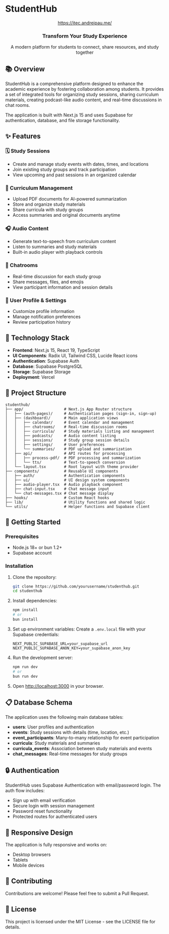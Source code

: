 # StudentHub

<div align="center">
  <a href="https://itec.andreipau.me/">https://itec.andreipau.me/</a>
  <h3>Transform Your Study Experience</h3>
  <p>A modern platform for students to connect, share resources, and study together</p>
</div>

## 📚 Overview

StudentHub is a comprehensive platform designed to enhance the academic experience by fostering collaboration among students. It provides a set of integrated tools for organizing study sessions, sharing curriculum materials, creating podcast-like audio content, and real-time discussions in chat rooms.

The application is built with Next.js 15 and uses Supabase for authentication, database, and file storage functionality.

## ✨ Features

### 🗓️ Study Sessions
- Create and manage study events with dates, times, and locations
- Join existing study groups and track participation
- View upcoming and past sessions in an organized calendar

### 📝 Curriculum Management
- Upload PDF documents for AI-powered summarization
- Store and organize study materials
- Share curricula with study groups
- Access summaries and original documents anytime

### 🎧 Audio Content
- Generate text-to-speech from curriculum content
- Listen to summaries and study materials
- Built-in audio player with playback controls

### 💬 Chatrooms
- Real-time discussion for each study group
- Share messages, files, and emojis
- View participant information and session details

### 👤 User Profile & Settings
- Customize profile information
- Manage notification preferences
- Review participation history

## 🔧 Technology Stack

- **Frontend**: Next.js 15, React 19, TypeScript
- **UI Components**: Radix UI, Tailwind CSS, Lucide React icons
- **Authentication**: Supabase Auth
- **Database**: Supabase PostgreSQL
- **Storage**: Supabase Storage
- **Deployment**: Vercel

## 📁 Project Structure

```
studenthub/
├── app/                  # Next.js App Router structure
│   ├── (auth-pages)/     # Authentication pages (sign-in, sign-up)
│   ├── (dashboard)/      # Main application views
│   │   ├── calendar/     # Event calendar and management
│   │   ├── chatrooms/    # Real-time discussion rooms
│   │   ├── curricula/    # Study materials listing and management
│   │   ├── podcasts/     # Audio content listing
│   │   ├── sessions/     # Study group session details
│   │   ├── settings/     # User preferences
│   │   └── summaries/    # PDF upload and summarization
│   ├── api/              # API routes for processing
│   │   ├── process-pdf/  # PDF processing and summarization
│   │   └── tts/          # Text-to-speech conversion
│   └── layout.tsx        # Root layout with theme provider
├── components/           # Reusable UI components
│   ├── auth/             # Authentication components
│   ├── ui/               # UI design system components
│   ├── audio-player.tsx  # Audio playback component
│   ├── chat-input.tsx    # Chat message input
│   └── chat-messages.tsx # Chat message display
├── hooks/                # Custom React hooks
├── lib/                  # Utility functions and shared logic
└── utils/                # Helper functions and Supabase client
```

## 🚀 Getting Started

### Prerequisites

- Node.js 18+ or bun 1.2+
- Supabase account

### Installation

1. Clone the repository:
   ```bash
   git clone https://github.com/yourusername/studenthub.git
   cd studenthub
   ```

2. Install dependencies:
   ```bash
   npm install
   # or
   bun install
   ```

3. Set up environment variables:
   Create a `.env.local` file with your Supabase credentials:
   ```
   NEXT_PUBLIC_SUPABASE_URL=your_supabase_url
   NEXT_PUBLIC_SUPABASE_ANON_KEY=your_supabase_anon_key
   ```

4. Run the development server:
   ```bash
   npm run dev
   # or
   bun run dev
   ```

5. Open [http://localhost:3000](http://localhost:3000) in your browser.

## 📋 Database Schema

The application uses the following main database tables:

- **users**: User profiles and authentication
- **events**: Study sessions with details (time, location, etc.)
- **event_participants**: Many-to-many relationship for event participation
- **curricula**: Study materials and summaries
- **curricula_events**: Association between study materials and events
- **chat_messages**: Real-time messages for study groups

## 🔒 Authentication

StudentHub uses Supabase Authentication with email/password login. The auth flow includes:

- Sign up with email verification
- Secure login with session management
- Password reset functionality
- Protected routes for authenticated users

## 📱 Responsive Design

The application is fully responsive and works on:
- Desktop browsers
- Tablets
- Mobile devices

## 🤝 Contributing

Contributions are welcome! Please feel free to submit a Pull Request.

## 📄 License

This project is licensed under the MIT License - see the LICENSE file for details.
